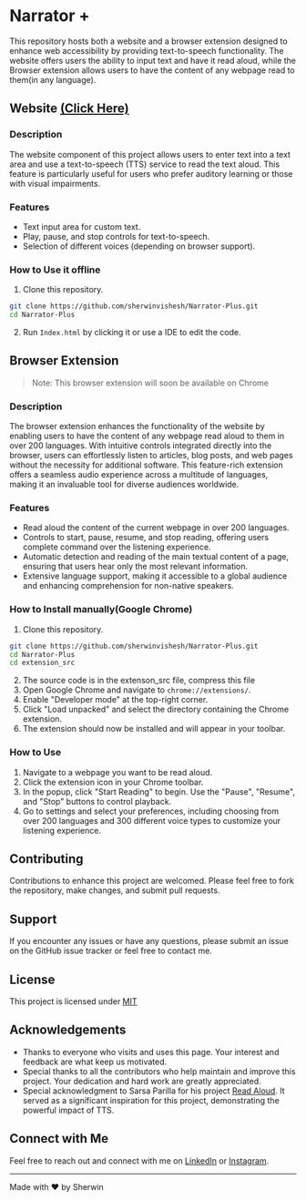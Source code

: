 # Narrator +

This repository hosts both a website and a browser extension designed to enhance web accessibility by providing text-to-speech functionality. The website offers users the ability to input text and have it read aloud, while the Browser extension allows users to have the content of any webpage read to them(in any language).

## Website [(Click Here)](https://sherwinvishesh.github.io/Narrator-Plus/)

### Description

The website component of this project allows users to enter text into a text area and use a text-to-speech (TTS) service to read the text aloud. This feature is particularly useful for users who prefer auditory learning or those with visual impairments.

### Features

- Text input area for custom text.
- Play, pause, and stop controls for text-to-speech.
- Selection of different voices (depending on browser support).

### How to Use it offline

1. Clone this repository.
  ```bash
  git clone https://github.com/sherwinvishesh/Narrator-Plus.git
  cd Narrator-Plus
  ```
2. Run `Index.html` by clicking it or use a IDE to edit the code.


## Browser Extension
>Note: This browser extension will soon be available on Chrome
### Description

The browser extension enhances the functionality of the website by enabling users to have the content of any webpage read aloud to them in over 200 languages. With intuitive controls integrated directly into the browser, users can effortlessly listen to articles, blog posts, and web pages without the necessity for additional software. This feature-rich extension offers a seamless audio experience across a multitude of languages, making it an invaluable tool for diverse audiences worldwide.

### Features

- Read aloud the content of the current webpage in over 200 languages.
- Controls to start, pause, resume, and stop reading, offering users complete command over the listening experience.
- Automatic detection and reading of the main textual content of a page, ensuring that users hear only the most relevant information.
- Extensive language support, making it accessible to a global audience and enhancing comprehension for non-native speakers.

### How to Install manually(Google Chrome)

1. Clone this repository.
  ```bash
  git clone https://github.com/sherwinvishesh/Narrator-Plus.git
  cd Narrator-Plus
  cd extension_src
  ```
2. The source code is in the extenson_src file, compress this file
2. Open Google Chrome and navigate to `chrome://extensions/`.
3. Enable "Developer mode" at the top-right corner.
4. Click "Load unpacked" and select the directory containing the Chrome extension.
5. The extension should now be installed and will appear in your toolbar.

### How to Use

1. Navigate to a webpage you want to be read aloud.
2. Click the extension icon in your Chrome toolbar.
3. In the popup, click "Start Reading" to begin. Use the "Pause", "Resume", and "Stop" buttons to control playback.
4. Go to settings and select your preferences, including choosing from over 200 languages and 300 different voice types to customize your listening experience.

## Contributing

Contributions to enhance this project are welcomed. Please feel free to fork the repository, make changes, and submit pull requests.

## Support

If you encounter any issues or have any questions, please submit an issue on the GitHub issue tracker or feel free to contact me.


## License

This project is licensed under [MIT](LICENSE)

## Acknowledgements

- Thanks to everyone who visits and uses this page. Your interest and feedback are what keep us motivated.
- Special thanks to all the contributors who help maintain and improve this project. Your dedication and hard work are greatly appreciated.
- Special acknowledgment to Sarsa Parilla for his project [Read Aloud](https://github.com/ken107/read-aloud). It served as a significant inspiration for this project, demonstrating the powerful impact of TTS.



## Connect with Me

Feel free to reach out and connect with me on [LinkedIn](https://www.linkedin.com/in/sherwinvishesh) or [Instagram](https://www.instagram.com/sherwinvishesh/).

---

Made with ❤️ by Sherwin


